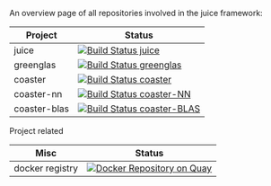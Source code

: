 An overview page of all repositories involved in the juice framework:

| Project          | Status |
| ---------------- | --- |
| juice | [![Build Status juice](https://ci.spearow.io/api/v1/pipelines/juice/jobs/test-juice/badge)](https://ci.spearow.io/teams/spearow/pipelines/juice) |
| greenglas | [![Build Status greenglas](https://ci.spearow.io/api/v1/pipelines/juice/jobs/test-greenglas/badge)](https://ci.spearow.io/teams/spearow/pipelines/juice) |
| coaster      |  [![Build Status coaster](https://ci.spearow.io/api/v1/pipelines/juice/jobs/test-coaster/badge)](https://ci.spearow.io/teams/spearow/pipelines/juice) |
| coaster-nn   |  [![Build Status coaster-NN](https://ci.spearow.io/api/v1/pipelines/juice/jobs/test-coaster-nn/badge)](https://ci.spearow.io/teams/spearow/pipelines/juice) |
| coaster-blas | [![Build Status coaster-BLAS](https://ci.spearow.io/api/v1/pipelines/juice/jobs/test-coaster-blas/badge)](https://ci.spearow.io/teams/spearow/pipelines/juice) |

Project related

| Misc | Status |
| ---- | --- |
| docker registry | [![Docker Repository on Quay](https://quay.io/repository/spearow/machine-learning-container/status "Docker Repository on Quay")](https://quay.io/repository/spearow/machine-learning-container) |



